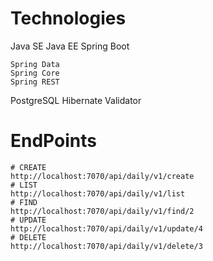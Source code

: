 # Technologies
Java SE
Java EE
Spring Boot
```shell
Spring Data 
Spring Core
Spring REST
```
PostgreSQL
Hibernate Validator
# EndPoints
```shell
# CREATE
http://localhost:7070/api/daily/v1/create
# LIST
http://localhost:7070/api/daily/v1/list
# FIND
http://localhost:7070/api/daily/v1/find/2
# UPDATE
http://localhost:7070/api/daily/v1/update/4
# DELETE
http://localhost:7070/api/daily/v1/delete/3
```

